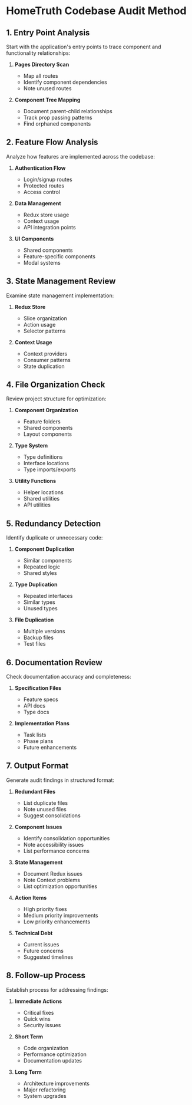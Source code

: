 # HomeTruth Codebase Audit Method

## 1. Entry Point Analysis

Start with the application's entry points to trace component and functionality relationships:

1. **Pages Directory Scan**

   - Map all routes
   - Identify component dependencies
   - Note unused routes

2. **Component Tree Mapping**
   - Document parent-child relationships
   - Track prop passing patterns
   - Find orphaned components

## 2. Feature Flow Analysis

Analyze how features are implemented across the codebase:

1. **Authentication Flow**

   - Login/signup routes
   - Protected routes
   - Access control

2. **Data Management**

   - Redux store usage
   - Context usage
   - API integration points

3. **UI Components**
   - Shared components
   - Feature-specific components
   - Modal systems

## 3. State Management Review

Examine state management implementation:

1. **Redux Store**

   - Slice organization
   - Action usage
   - Selector patterns

2. **Context Usage**
   - Context providers
   - Consumer patterns
   - State duplication

## 4. File Organization Check

Review project structure for optimization:

1. **Component Organization**

   - Feature folders
   - Shared components
   - Layout components

2. **Type System**

   - Type definitions
   - Interface locations
   - Type imports/exports

3. **Utility Functions**
   - Helper locations
   - Shared utilities
   - API utilities

## 5. Redundancy Detection

Identify duplicate or unnecessary code:

1. **Component Duplication**

   - Similar components
   - Repeated logic
   - Shared styles

2. **Type Duplication**

   - Repeated interfaces
   - Similar types
   - Unused types

3. **File Duplication**
   - Multiple versions
   - Backup files
   - Test files

## 6. Documentation Review

Check documentation accuracy and completeness:

1. **Specification Files**

   - Feature specs
   - API docs
   - Type docs

2. **Implementation Plans**
   - Task lists
   - Phase plans
   - Future enhancements

## 7. Output Format

Generate audit findings in structured format:

1. **Redundant Files**

   - List duplicate files
   - Note unused files
   - Suggest consolidations

2. **Component Issues**

   - Identify consolidation opportunities
   - Note accessibility issues
   - List performance concerns

3. **State Management**

   - Document Redux issues
   - Note Context problems
   - List optimization opportunities

4. **Action Items**

   - High priority fixes
   - Medium priority improvements
   - Low priority enhancements

5. **Technical Debt**
   - Current issues
   - Future concerns
   - Suggested timelines

## 8. Follow-up Process

Establish process for addressing findings:

1. **Immediate Actions**

   - Critical fixes
   - Quick wins
   - Security issues

2. **Short Term**

   - Code organization
   - Performance optimization
   - Documentation updates

3. **Long Term**
   - Architecture improvements
   - Major refactoring
   - System upgrades
